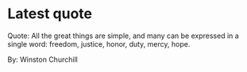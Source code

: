 # Latest quote 

Quote: All the great things are simple, and many can be expressed in a single word: freedom, justice, honor, duty, mercy, hope. 

By: Winston Churchill